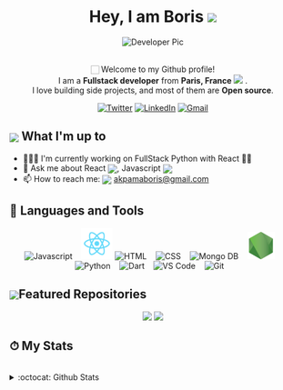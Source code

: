   <div align="center">
        <h1>Hey, I am Boris <img
                src="https://media.giphy.com/media/hvRJCLFzcasrR4ia7z/giphy.gif" width="32"></h1>
        <img alt="Developer Pic"
            src="https://i0.wp.com/img.pngio.com/smiling-emoji-png-transparent-background-image-free-png-templates-smile-emoji-png-1000_824.png" width="350"/>
        <br/><br/>
      <p>🏻 Welcome to my Github profile!<br />
            I am a <b>Fullstack developer</b> from <b>Paris, France</b> <img
                src="https://upload.wikimedia.org/wikipedia/commons/thumb/c/c3/Flag_of_France.svg/900px-Flag_of_France.svg.png" width="14" /> .<br />
            I love building side projects, and most of them are <b>Open source</b>. </p>
        <div>
            <a href="https://twitter.com/akpamaboris" target="_blank"><img alt="Twitter"
                    src="https://img.shields.io/badge/twitter-%231DA1F2.svg?&style=for-the-badge&logo=twitter&logoColor=white" /></a>
            <a href="https://www.linkedin.com/in/borisakpama/" target="_blank"><img alt="LinkedIn"
                    src="https://img.shields.io/badge/linkedin-%230077B5.svg?&style=for-the-badge&logo=linkedin&logoColor=white" /></a>
            <a href="mailto:akpamaboris@gmail.com" target="_blank"><img alt="Gmail"
                    src="https://img.shields.io/badge/-Gmail-D14836?style=for-the-badge&logo=Gmail&logoColor=white" /></a>
        </div>
    </div>      
    
    
 <div>
        <h2><img align="center"
                src="https://emojis.slackmojis.com/emojis/images/1584726375/8272/blob-cool.gif?1584726375" width="28" />
            What I'm up to</h2>
        <ul>
            <li> 👨🏻‍💻 I'm currently working on FullStack Python with React ✍🏻</li>
            <li> 💬 Ask me about React <img align="center"
                    src="https://emojis.slackmojis.com/emojis/images/1473950148/1161/react.png?1473950148"
                    width="16" />, Javascript <img align="center"
                    src="https://emojis.slackmojis.com/emojis/images/1450441296/151/javascript.png?1450441296"
                    width="16" /></li>
            <li>📫 How to reach me: <img align="center"
                    src="https://emojis.slackmojis.com/emojis/images/1450319444/38/gmail.png?1450319444" width="17" />
                <a href="mailto:akpamaboris@gmail.com" target="_blank">akpamaboris@gmail.com</a></li>
        </ul>
    </div>
    
    
    
    
    
    
    
 <div>
        <h2>🧰 Languages and Tools</h2>
        <p align="center">
            <img src="https://upload.wikimedia.org/wikipedia/commons/9/99/Unofficial_JavaScript_logo_2.svg" width="48"
                alt="Javascript" />&nbsp;&nbsp;&nbsp
            <img src="https://raw.githubusercontent.com/github/explore/80688e429a7d4ef2fca1e82350fe8e3517d3494d/topics/react/react.png"
                alt="React.js" width="55" />
            <img src="https://upload.wikimedia.org/wikipedia/commons/6/61/HTML5_logo_and_wordmark.svg" alt="HTML"
                width="48" />&nbsp;&nbsp;&nbsp
            <img src="https://upload.wikimedia.org/wikipedia/commons/d/d5/CSS3_logo_and_wordmark.svg" alt="CSS"
                width="35" />&nbsp;&nbsp;&nbsp
            <img src="https://avatars1.githubusercontent.com/u/45120?s=200&v=4" alt="Mongo DB"
                width="48" />&nbsp;&nbsp;&nbsp
            <img src="https://raw.githubusercontent.com/github/explore/80688e429a7d4ef2fca1e82350fe8e3517d3494d/topics/nodejs/nodejs.png"
                alt="Node.js" width="48" />&nbsp;&nbsp;&nbsp
            <img src="https://upload.wikimedia.org/wikipedia/commons/c/c3/Python-logo-notext.svg" alt="Python"
                width="48" />&nbsp;&nbsp;&nbsp
            <img src="https://avatars1.githubusercontent.com/u/1609975?s=200&v=4" width="48"
                alt="Dart" />&nbsp;&nbsp;&nbsp
            <img src="https://upload.wikimedia.org/wikipedia/commons/9/9a/Visual_Studio_Code_1.35_icon.svg" alt="VS Code" width="50" />&nbsp;&nbsp;&nbsp
            <img src="https://upload.wikimedia.org/wikipedia/commons/3/3f/Git_icon.svg" alt="Git"
                width="48" />&nbsp;&nbsp;&nbsp
        </p>
    </div>
    
    
  <div>
        <h2><img align="center" width="35"
                src="https://emojis.slackmojis.com/emojis/images/1531847048/4223/blob-100.gif?1531847048" />Featured
            Repositories</h2>
        <p align="center">
            <a href="https://github.com/akpamaboris/chat-app-boris">
                <img src="https://github-readme-stats.vercel.app/api/pin/?username=akpamaboris&repo=chat-app-boris&theme=dark" /></a>
           <a href="https://github.com/akpamaboris/Flexbox-Everything">
                <img src="https://github-readme-stats.vercel.app/api/pin/?username=akpamaboris&repo=Flexbox-Everything&theme=dark" /></a>
           </div>
    
    
 <div>
        <h2>⏱ My Stats
        </h2>
    </div><br />
    <div>
        <details>
            <summary>
                :octocat: Github Stats
            </summary>
            <br />
            <p align="center">
                <img height="160" alt="Akpama Boris Github Stats"
                    src="https://github-readme-stats.vercel.app/api?username=akpamaboris&show_icons=true&hide_border=true&theme=dark&count_private=true" />
                <img alt="Aromal's Github Stats" height="160"
                    src="https://github-readme-stats.vercel.app/api/top-langs/?username=akpamaboris&hide=assembly&layout=compact&theme=dark" />
            </p>
        </details>
    </div>
